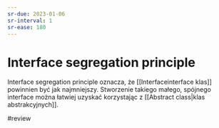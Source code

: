 ```yaml
---
sr-due: 2023-01-06
sr-interval: 1
sr-ease: 180
---
```


# Interface segregation principle

Interface segregation principle oznacza, że [[Interfaceinterface klas]] powinnien być jak najmniejszy. Stworzenie takiego małego, spójnego interface można łatwiej uzyskać korzystając z [[Abstract class|klas abstrakcyjnych]].

#review